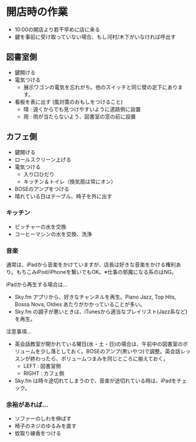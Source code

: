 # 開店時の作業

* 10:00の開店より若干早めに店に来る
* 鍵を事前に受け取っていない場合、もし河村/木下がいなければ呼出す

## 図書室側
* 鍵開ける
* 電気つける
	* 展示ワゴンの電気を忘れがち。他のスイッチと同じ壁の足下にあります。
* 看板を表に出す (風対策のおもしをつけること)
	* 晴 : 遠くからでも見つけやすいように道路側に設置
	* 雨 : 雨が当たらないよう、図書室の窓の前に設置

## カフェ側
* 鍵開ける
* ロールスクリーン上げる
* 電気つける
	* 入り口ひだり
	* キッチン＆トイレ（換気扇は常にオン）
* BOSEのアンプをつける
* 晴れている日はテーブル、椅子を外に出す

### キッチン
* ピッチャーの水を交換
* コーヒーマシンの水を交換、洗浄

### 音楽
通常は、iPadから音楽をかけていますが、店長は好きな音楽をかける権利あり。もちこみiPod/iPhoneを繋いでもOK。※仕事の邪魔になる系のはNG。

iPadから再生する場合は...
* Sky.fm アプリから、好きなチャンネルを再生。Piano Jazz, Top Hits, Bossa Nova, Oldies あたりがかかっていることが多い。
* Sky.fm の調子が悪いときは、iTunesから適当なプレイリスト(Jazz系など)を再生。

注意事項...
* 英会話教室が開かれている曜日(水・土・日)の場合は、午前中の図書室のボリュームを少し落としておく。BOSEのアンプ(黒いやつ)で調整。英会話レッスンが終わったら、ボリュームつまみを同じところに揃えておく。
	* LEFT : 図書室側
	* RIGHT : カフェ側
* Sky.fm は時々途切れてしまうので、音楽が途切れている時は、iPadをチェック。

### 余裕があれば...
* ソファーのしわを伸ばす
* 椅子のネジのゆるみを直す
* 蚊取り線香をつける
